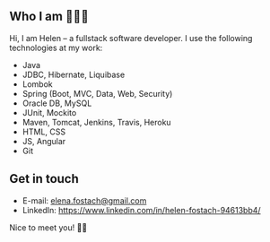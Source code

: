 ## Who I am 👩🏻‍💻
Hi, I am Helen – a fullstack software developer. I use the following technologies at my work:
- Java
- JDBC, Hibernate, Liquibase
- Lombok
- Spring (Boot, MVC, Data, Web, Security)
- Oracle DB, MySQL
- JUnit, Mockito
- Maven, Tomcat, Jenkins, Travis, Heroku
- HTML, CSS
- JS, Angular
- Git

## Get in touch
- E-mail: elena.fostach@gmail.com
- LinkedIn: https://www.linkedin.com/in/helen-fostach-94613bb4/

Nice to meet you! ✌🏻
